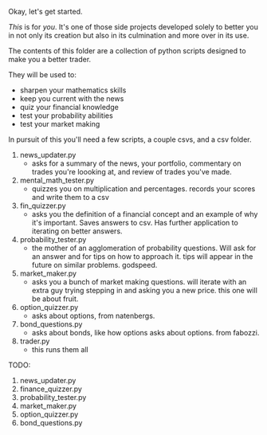 Okay, let's get started.

_This_ is for _you_. It's one of those side projects developed solely to better you in not only its creation but also in its culmination and more over in its use.

The contents of this folder are a collection of python scripts designed to make you a better trader.

They will be used to:
- sharpen your mathematics skills
- keep you current with the news
- quiz your financial knowledge
- test your probability abilities
- test your market making

In pursuit of this you'll need a few scripts, a couple csvs, and a csv folder.

1. news_updater.py
    * asks for a summary of the news, your portfolio, commentary on trades you're loooking at, and review of trades you've made.
2. mental_math_tester.py
    * quizzes you on multiplication and percentages. records your scores and write them to a csv
3. fin_quizzer.py
    * asks you the definition of a financial concept and an example of why it's important. Saves answers to csv. Has further application to iterating on better answers.
4. probability_tester.py
    * the mother of an agglomeration of probability questions. Will ask for an answer and for tips on how to approach it. tips will appear in the future on similar problems. godspeed.
5. market_maker.py
    * asks you a bunch of market making questions. will iterate with an extra guy trying stepping in and asking you a new price. this one will be about fruit.
6. option_quizzer.py
    * asks about options, from natenbergs.
7. bond_questions.py
    * asks about bonds, like how options asks about options. from fabozzi.
6. trader.py
    * this runs them all

TODO:
1. news_updater.py
3. finance_quizzer.py
4. probability_tester.py
5. market_maker.py
6. option_quizzer.py
7. bond_questions.py

